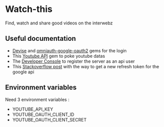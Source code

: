# Watch-this
Find, watch and share good videos on the interwebz

## Useful documentation
* [Devise](https://github.com/plataformatec/devise) and [omniauth-google-oauth2](https://github.com/zquestz/omniauth-google-oauth2) gems for the login
* This [Youtube API](https://github.com/Fullscreen/yt) gem to poke youtube datas
* The [Developer Console](https://console.developers.google.com) to register the server as an api user
* This [Stackoverflow post](https://stackoverflow.com/questions/10827920/not-receiving-google-oauth-refresh-token) with the way to get a new refresh token for the google api

## Environment variables
Need 3 environment variables :

* YOUTUBE_API_KEY
* YOUTUBE_OAUTH_CLIENT_ID
* YOUTUBE_OAUTH_CLIENT_SECRET
